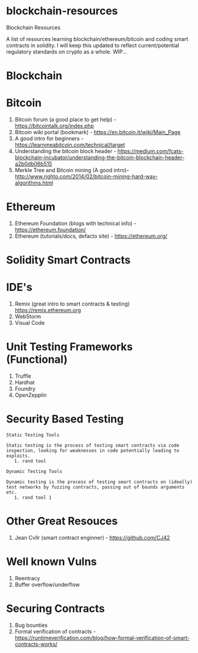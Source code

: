 # blockchain-resources
Blockchain Resources

A list of resources learning blockchain/ethereum/bitcoin and coding smart contracts in solidity. I will keep this updated to reflect current/potential regulatory standards on crypto as a whole. WIP...

Blockchain
==========



Bitcoin
=======

  1. Bitcoin forum (a good place to get help) - https://bitcointalk.org/index.php
  2. Bitcoin wiki portal (bookmark) - https://en.bitcoin.it/wiki/Main_Page
  3. A good intro for beginners - https://learnmeabitcoin.com/technical/target
  4. Understanding the bitcoin block header - https://medium.com/fcats-blockchain-incubator/understanding-the-bitcoin-blockchain-header-a2b0db06b515
  5. Merkle Tree and Bitcoin mining (A good intro)- http://www.righto.com/2014/02/bitcoin-mining-hard-way-algorithms.html


Ethereum
========
  1. Ethereum Foundation (blogs with technical info) - https://ethereum.foundation/
  2. Ethereum (tutorials/docs, defacto site) - https://ethereum.org/
  

Solidity Smart Contracts
========================

  IDE's
  =====
   1. Remix (great intro to smart contracts & testing) https://remix.ethereum.org
   2. WebStorm
   3. Visual Code
    
  Unit Testing Frameworks (Functional)
  ==================
   1. Truffle
   2. Hardhat
   3. Foundry
   4. OpenZepplin
    
  Security Based Testing
  ======================
    Static Testing Tools
    
    Static testing is the process of testing smart contracts via code inspection, looking for weaknesses in code potentially leading to exploits.
       1. rand tool
    
    Dynamic Testing Tools
    
    Dynamic testing is the process of testing smart contracts on (ideally) test networks by fuzzing contracts, passing out of bounds arguments etc. 
       1. rand tool 1
      
    
  Other Great Resouces
  ====================
   1.  Jean Cvllr (smart contract enginner) - https://github.com/CJ42
    
  Well known Vulns
  ================
   1. Reentracy
   2. Buffer overflow/underflow
    
  Securing Contracts
  ==================
   1. Bug bounties
   2. Formal verification of contracts - https://runtimeverification.com/blog/how-formal-verification-of-smart-contracts-works/
    

